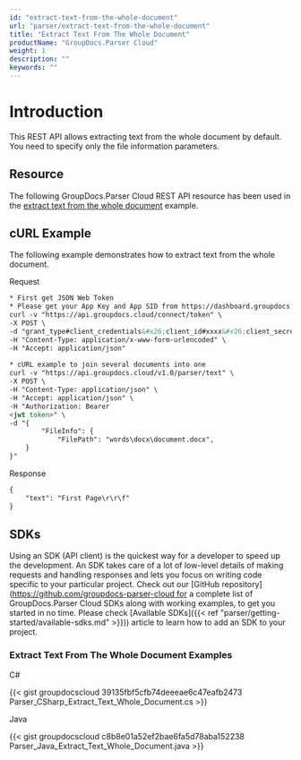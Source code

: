 ```yaml
---
id: "extract-text-from-the-whole-document"
url: "parser/extract-text-from-the-whole-document"
title: "Extract Text From The Whole Document"
productName: "GroupDocs.Parser Cloud"
weight: 1
description: ""
keywords: ""
---
```







# Introduction #

This REST API allows extracting text from the whole document by default. You need to specify only the file information parameters.

## Resource ##

The following GroupDocs.Parser Cloud REST API resource has been used in the [extract text from the whole document](https://apireference.groupdocs.cloud/parser/#/Parse/Text) example.

## cURL Example ##

The following example demonstrates how to extract text from the whole document.





 Request

```html 
* First get JSON Web Token
* Please get your App Key and App SID from https://dashboard.groupdocs.cloud/#/apps. Kindly place App Key in "client_secret" and App SID in "client_id" argument.
curl -v "https://api.groupdocs.cloud/connect/token" \
-X POST \
-d "grant_type#client_credentials&#x26;client_id#xxxx&#x26;client_secret#xxxx" \
-H "Content-Type: application/x-www-form-urlencoded" \
-H "Accept: application/json"
  
* cURL example to join several documents into one
curl -v "https://api.groupdocs.cloud/v1.0/parser/text" \
-X POST \
-H "Content-Type: application/json" \
-H "Accept: application/json" \
-H "Authorization: Bearer 
<jwt token>" \
-d "{
        "FileInfo": {
            "FilePath": "words\docx\document.docx",
    }
}"
 ```




 Response

```html 
{
    "text": "First Page\r\r\f"
}
 ```






## SDKs ##

Using an SDK (API client) is the quickest way for a developer to speed up the development. An SDK takes care of a lot of low-level details of making requests and handling responses and lets you focus on writing code specific to your particular project. Check out our [GitHub repository](https://github.com/groupdocs-parser-cloud for a complete list of GroupDocs.Parser Cloud SDKs along with working examples, to get you started in no time. Please check [Available SDKs]({{< ref "parser/getting-started/available-sdks.md" >}})) article to learn how to add an SDK to your project.

### Extract Text From The Whole Document Examples ###





 C#




{{< gist groupdocscloud 39135fbf5cfb74deeeae6c47eafb2473 Parser_CSharp_Extract_Text_Whole_Document.cs >}}







 Java




{{< gist groupdocscloud c8b8e01a52ef2bae6fa5d78aba152238 Parser_Java_Extract_Text_Whole_Document.java >}}







